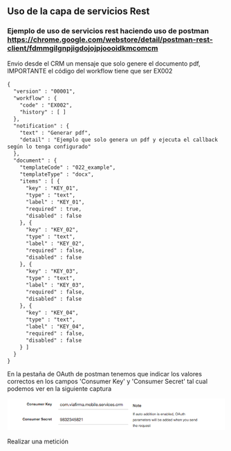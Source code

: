 ## Uso de la capa de servicios Rest

### Ejemplo de uso de servicios rest haciendo uso de postman https://chrome.google.com/webstore/detail/postman-rest-client/fdmmgilgnpjigdojojpjoooidkmcomcm

Envio desde el CRM un mensaje que solo genere el documento pdf, IMPORTANTE el código del workflow tiene que ser EX002

````
{
  "version" : "00001",
  "workflow" : {
    "code" : "EX002",
    "history" : [ ]
  },
  "notification" : {
    "text" : "Generar pdf",
    "detail" : "Ejemplo que solo genera un pdf y ejecuta el callback según lo tenga configurado" 
  },
  "document" : {
    "templateCode" : "022_example",
    "templateType" : "docx",
    "items" : [ {
      "key" : "KEY_01",
      "type" : "text",
      "label" : "KEY_01",
      "required" : true,
      "disabled" : false
    }, {
      "key" : "KEY_02",
      "type" : "text",
      "label" : "KEY_02",
      "required" : false,
      "disabled" : false
    }, {
      "key" : "KEY_03",
      "type" : "text",
      "label" : "KEY_03",
      "required" : false,
      "disabled" : false
    }, {
      "key" : "KEY_04",
      "type" : "text",
      "label" : "KEY_04",
      "required" : false,
      "disabled" : false
    } ]
  }
}
````

En la pestaña de OAuth de postman tenemos que indicar los valores correctos en los campos 'Consumer Key' y 'Consumer Secret' tal cual podemos ver en la siguiente captura

![Configure Oauth](api/resources/image1.png)

Realizar una metición

